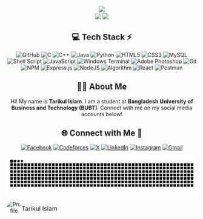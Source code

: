<!-- Stats -->
<div align="center">
  <img src="https://github-readme-stats.vercel.app/api?username=Tarikul3639&theme=aura&hide_border=true&include_all_commits=true&count_private=true" width="55%" /> </br>
  <img src="https://github-readme-streak-stats.herokuapp.com/?user=Tarikul3639&theme=aura&hide_border=true" width="50%" />
  <img src="https://github-readme-stats.vercel.app/api/top-langs/?username=Tarikul3639&theme=aura&hide_border=true&include_all_commits=true&count_private=true&layout=compact" width="42.2%" /> </br>
</div>


<!-- Tech Stack -->
<div align="center">
  
## 💻 Tech Stack ⚡
 ![GitHub](https://img.shields.io/badge/github-%23121011.svg?style=for-the-badge&logo=github&logoColor=white)
![C](https://img.shields.io/badge/c-%2300599C.svg?style=for-the-badge&logo=c&logoColor=white) 
![C++](https://img.shields.io/badge/c++-%2300599C.svg?style=for-the-badge&logo=c%2B%2B&logoColor=white) 
![Java](https://img.shields.io/badge/java-%23ED8B00.svg?style=for-the-badge&logo=openjdk&logoColor=white) 
![Python](https://img.shields.io/badge/python-3670A0?style=for-the-badge&logo=python&logoColor=ffdd54) 
![HTML5](https://img.shields.io/badge/html5-%23E34F26.svg?style=for-the-badge&logo=html5&logoColor=white) 
![CSS3](https://img.shields.io/badge/css3-%231572B6.svg?style=for-the-badge&logo=css3&logoColor=white) 
![MySQL](https://img.shields.io/badge/mysql-4479A1.svg?style=for-the-badge&logo=mysql&logoColor=white)
![Shell Script](https://img.shields.io/badge/shell_script-%23121011.svg?style=for-the-badge&logo=gnu-bash&logoColor=white)
![JavaScript](https://img.shields.io/badge/javascript-%23323330.svg?style=for-the-badge&logo=javascript&logoColor=%23F7DF1E) 
![Windows Terminal](https://img.shields.io/badge/Windows%20Terminal-%234D4D4D.svg?style=for-the-badge&logo=windows-terminal&logoColor=white)
![Adobe Photoshop](https://img.shields.io/badge/adobe%20photoshop-%2331A8FF.svg?style=for-the-badge&logo=adobe%20photoshop&logoColor=white)
![Git](https://img.shields.io/badge/git-%23F05033.svg?style=for-the-badge&logo=git&logoColor=white)
![NPM](https://img.shields.io/badge/NPM-%23CB3837.svg?style=for-the-badge&logo=npm&logoColor=white)
![Express.js](https://img.shields.io/badge/express.js-%23404d59.svg?style=for-the-badge&logo=express&logoColor=%2361DAFB)
![NodeJS](https://img.shields.io/badge/node.js-6DA55F?style=for-the-badge&logo=node.js&logoColor=white)
![Algorithm](https://img.shields.io/badge/algorithm-%23FF69B4.svg?style=for-the-badge)
![React](https://img.shields.io/badge/react-%2320232a.svg?style=for-the-badge&logo=react&logoColor=%2361DAFB)
![Postman](https://img.shields.io/badge/Postman-FF6C37?style=for-the-badge&logo=postman&logoColor=white)

</div>

<!-- About Me -->
<div align="center">
  
## 👨‍🎓 About Me
Hi! My name is **Tarikul Islam**. I am a student at **Bangladesh University of Business and Technology (BUBT)**. Connect with me on my social media accounts below!

</div>

<!-- Socials -->
<div align="center">
  
## 🌐 Connect with Me 🍬
[![Facebook](https://img.shields.io/badge/Facebook-%231877F2.svg?logo=Facebook&logoColor=white)](https://www.facebook.com/tarikulislam3639) 
[![Codeforces](https://img.shields.io/badge/Codeforces-%23F79F1B.svg?logo=codeforces&logoColor=white)](https://codeforces.com/profile/TARIKUL_ISLAM) 
[![X](https://img.shields.io/badge/X-black.svg?logo=X&logoColor=white)](https://x.com/Tarikul3639) 
[![LinkedIn](https://img.shields.io/badge/LinkedIn-%230077B5.svg?logo=linkedin&logoColor=white)](https://www.linkedin.com/in/tarikul-islam-a439a0253/) 
[![Instagram](https://img.shields.io/badge/Instagram-%23E4405F.svg?logo=Instagram&logoColor=white)](https://www.instagram.com/tarikulislam3639/) 
[![Gmail](https://img.shields.io/badge/Gmail-D14836?logo=gmail&logoColor=white)](mailto:tarikulislam3639@gmail.com)

</div>

<!-- Snake -->
<div align="center">
  <picture>
  <source media="(prefers-color-scheme: dark)" srcset="https://raw.githubusercontent.com/Tarikul3639/Tarikul3639/output/github-contribution-grid-snake-dark.svg">
  <source media="(prefers-color-scheme: light)" srcset="https://raw.githubusercontent.com/Tarikul3639/Tarikul3639/output/github-contribution-grid-snake.svg">
  <img alt="github contribution grid snake animation" src="https://raw.githubusercontent.com/Tarikul3639/Tarikul3639/output/github-contribution-grid-snake.svg">
</picture>
</div>

<!-- Counter -->
<div align="center">
  <a href="https://tarikul-islam.netlify.app" target="_blank" style="text-decoration: none; margin-top: 500px; color: inherit;">
    <span style="display: flex; align-items: center; gap: 10px margin-top: 100px;;">
      <img src="https://github.com/Tarikul3639/Portfolio/blob/main/Client/src/assets/image/Profile.webp?raw=true" alt="Profile" width="40" height="40" style="border-radius: 50%;" />
      <p style="font-size: 16px;">Tarikul Islam</p>
    </span>
  </a>
</div>
